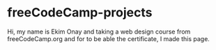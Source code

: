 # freeCodeCamp-projects
Hi, my name is Ekim Onay and taking a web design course from freeCodeCamp.org and for to be able the certificate, I made this page.
